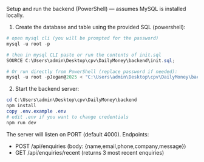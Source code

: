 Setup and run the backend (PowerShell) — assumes MySQL is installed locally.

1) Create the database and table using the provided SQL (powershell):

```powershell
# open mysql cli (you will be prompted for the password)
mysql -u root -p

# then in mysql CLI paste or run the contents of init.sql
SOURCE C:\Users\admin\Desktop\cpv\DailyMoney\backend\init.sql;

# Or run directly from PowerShell (replace password if needed):
mysql -u root -pJegan@2025 < "C:\Users\admin\Desktop\cpv\DailyMoney\backend\init.sql"
```

2) Start the backend server:

```powershell
cd C:\Users\admin\Desktop\cpv\DailyMoney\backend
npm install
copy .env.example .env
# edit .env if you want to change credentials
npm run dev
```

The server will listen on PORT (default 4000). Endpoints:
- POST /api/enquiries   (body: {name,email,phone,company,message})
- GET  /api/enquiries/recent  (returns 3 most recent enquiries)
